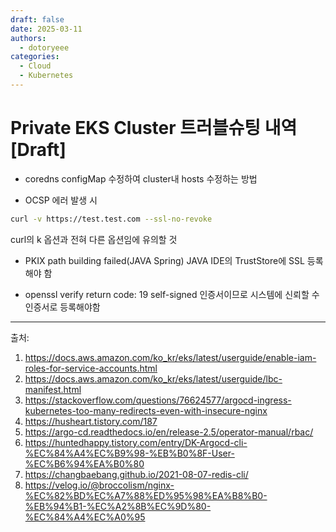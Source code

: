 ```yaml
---
draft: false
date: 2025-03-11
authors:
  - dotoryeee
categories:
  - Cloud
  - Kubernetes
---
```

# Private EKS Cluster 트러블슈팅 내역[Draft]

<!-- more -->

- coredns configMap 수정하여 cluster내 hosts 수정하는 방법


- OCSP 에러 발생 시
```sh
curl -v https://test.test.com --ssl-no-revoke
```
curl의 k 옵션과 전혀 다른 옵션임에 유의할 것

- PKIX path building failed(JAVA Spring)
JAVA IDE의 TrustStore에 SSL 등록해야 함

- openssl verify return code: 19
self-signed 인증서이므로 시스템에 신뢰할 수 인증서로 등록해야함

---
출처:

1. https://docs.aws.amazon.com/ko_kr/eks/latest/userguide/enable-iam-roles-for-service-accounts.html
2. https://docs.aws.amazon.com/ko_kr/eks/latest/userguide/lbc-manifest.html
3. https://stackoverflow.com/questions/76624577/argocd-ingress-kubernetes-too-many-redirects-even-with-insecure-nginx
4. https://husheart.tistory.com/187
5. https://argo-cd.readthedocs.io/en/release-2.5/operator-manual/rbac/
6. https://huntedhappy.tistory.com/entry/DK-Argocd-cli-%EC%84%A4%EC%B9%98-%EB%B0%8F-User-%EC%B6%94%EA%B0%80
7. https://changbaebang.github.io/2021-08-07-redis-cli/
8. https://velog.io/@broccolism/nginx-%EC%82%BD%EC%A7%88%ED%95%98%EA%B8%B0-%EB%94%B1-%EC%A2%8B%EC%9D%80-%EC%84%A4%EC%A0%95

